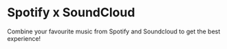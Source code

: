 # Spotify x SoundCloud
Combine your favourite music from Spotify and Soundcloud to get the best experience!
